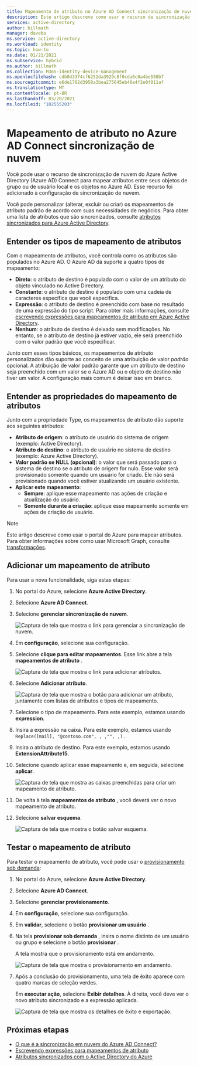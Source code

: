 ```yaml
---
title: Mapeamento de atributo no Azure AD Connect sincronização de nuvem
description: Este artigo descreve como usar o recurso de sincronização de nuvem do Azure AD Connect para mapear atributos.
services: active-directory
author: billmath
manager: daveba
ms.service: active-directory
ms.workload: identity
ms.topic: how-to
ms.date: 01/21/2021
ms.subservice: hybrid
ms.author: billmath
ms.collection: M365-identity-device-management
ms.openlocfilehash: cdb043374cf6252da3929c8f0cda6c0a4be558b7
ms.sourcegitcommit: e6de1702d3958a3bea275645eb46e4f2e0f011af
ms.translationtype: MT
ms.contentlocale: pt-BR
ms.lasthandoff: 03/20/2021
ms.locfileid: "102555203"
---
```

# <a name="attribute-mapping-in-azure-ad-connect-cloud-sync"></a>Mapeamento de atributo no Azure AD Connect sincronização de nuvem

Você pode usar o recurso de sincronização de nuvem do Azure Active Directory (Azure AD) Connect para mapear atributos entre seus objetos de grupo ou de usuário local e os objetos no Azure AD. Esse recurso foi adicionado à configuração de sincronização de nuvem.

Você pode personalizar (alterar, excluir ou criar) os mapeamentos de atributo padrão de acordo com suas necessidades de negócios. Para obter uma lista de atributos que são sincronizados, consulte [atributos sincronizados para Azure Active Directory](../hybrid/reference-connect-sync-attributes-synchronized.md?context=azure%2factive-directory%2fcloud-provisioning%2fcontext%2fcp-context/hybrid/reference-connect-sync-attributes-synchronized.md).

## <a name="understand-types-of-attribute-mapping"></a>Entender os tipos de mapeamento de atributos
Com o mapeamento de atributos, você controla como os atributos são populados no Azure AD. O Azure AD dá suporte a quatro tipos de mapeamento:

- **Direto**: o atributo de destino é populado com o valor de um atributo do objeto vinculado no Active Directory.
- **Constante**: o atributo de destino é populado com uma cadeia de caracteres específica que você especifica.
- **Expressão**: o atributo de destino é preenchido com base no resultado de uma expressão do tipo script. Para obter mais informações, consulte [escrevendo expressões para mapeamentos de atributo em Azure Active Directory](reference-expressions.md).
- **Nenhum**: o atributo de destino é deixado sem modificações. No entanto, se o atributo de destino já estiver vazio, ele será preenchido com o valor padrão que você especificar.

Junto com esses tipos básicos, os mapeamentos de atributo personalizados dão suporte ao conceito de uma atribuição de valor *padrão* opcional. A atribuição de valor padrão garante que um atributo de destino seja preenchido com um valor se o Azure AD ou o objeto de destino não tiver um valor. A configuração mais comum é deixar isso em branco.

## <a name="understand-properties-of-attribute-mapping"></a>Entender as propriedades do mapeamento de atributos

Junto com a propriedade Type, os mapeamentos de atributo dão suporte aos seguintes atributos:

- **Atributo de origem**: o atributo de usuário do sistema de origem (exemplo: Active Directory).
- **Atributo de destino**: o atributo de usuário no sistema de destino (exemplo: Azure Active Directory).
- **Valor padrão se NULL (opcional)**: o valor que será passado para o sistema de destino se o atributo de origem for nulo. Esse valor será provisionado somente quando um usuário for criado. Ele não será provisionado quando você estiver atualizando um usuário existente.  
- **Aplicar este mapeamento**:
  - **Sempre**: aplique esse mapeamento nas ações de criação e atualização do usuário.
  - **Somente durante a criação**: aplique esse mapeamento somente em ações de criação de usuário.

> [!NOTE]
> Este artigo descreve como usar o portal do Azure para mapear atributos.  Para obter informações sobre como usar Microsoft Graph, consulte [transformações](how-to-transformation.md).

## <a name="add-an-attribute-mapping"></a>Adicionar um mapeamento de atributo

Para usar a nova funcionalidade, siga estas etapas:

1.  No portal do Azure, selecione **Azure Active Directory**.
2.  Selecione **Azure AD Connect**.
3.  Selecione **gerenciar sincronização de nuvem**.

    ![Captura de tela que mostra o link para gerenciar a sincronização de nuvem.](media/how-to-install/install-6.png)

4. Em **configuração**, selecione sua configuração.
5. Selecione **clique para editar mapeamentos**.  Esse link abre a tela **mapeamentos de atributo** .

    ![Captura de tela que mostra o link para adicionar atributos.](media/how-to-attribute-mapping/mapping-6.png)

6.  Selecione **Adicionar atributo**.

    ![Captura de tela que mostra o botão para adicionar um atributo, juntamente com listas de atributos e tipos de mapeamento.](media/how-to-attribute-mapping/mapping-1.png)

7. Selecione o tipo de mapeamento. Para este exemplo, estamos usando **expression**.
8. Insira a expressão na caixa. Para este exemplo, estamos usando `Replace([mail], "@contoso.com", , ,"", ,)` .
9. Insira o atributo de destino. Para este exemplo, estamos usando **ExtensionAttribute15**.
10. Selecione quando aplicar esse mapeamento e, em seguida, selecione **aplicar**.

    ![Captura de tela que mostra as caixas preenchidas para criar um mapeamento de atributo.](media/how-to-attribute-mapping/mapping-2a.png)

11. De volta à tela **mapeamentos de atributo** , você deverá ver o novo mapeamento de atributo.  
12. Selecione **salvar esquema**.

    ![Captura de tela que mostra o botão salvar esquema.](media/how-to-attribute-mapping/mapping-3.png)

## <a name="test-your-attribute-mapping"></a>Testar o mapeamento de atributo

Para testar o mapeamento de atributo, você pode usar o [provisionamento sob demanda](how-to-on-demand-provision.md): 

1. No portal do Azure, selecione **Azure Active Directory**.
2. Selecione **Azure AD Connect**.
3. Selecione **gerenciar provisionamento**.
4. Em **configuração**, selecione sua configuração.
5. Em **validar**, selecione o botão **provisionar um usuário** . 
6. Na tela **provisionar sob demanda** , insira o nome distinto de um usuário ou grupo e selecione o botão **provisionar** . 

   A tela mostra que o provisionamento está em andamento.

   ![Captura de tela que mostra o provisionamento em andamento.](media/how-to-attribute-mapping/mapping-4.png)

8. Após a conclusão do provisionamento, uma tela de êxito aparece com quatro marcas de seleção verdes. 

   Em **executar ação**, selecione **Exibir detalhes**. À direita, você deve ver o novo atributo sincronizado e a expressão aplicada.

   ![Captura de tela que mostra os detalhes de êxito e exportação.](media/how-to-attribute-mapping/mapping-5.png)

## <a name="next-steps"></a>Próximas etapas

- [O que é a sincronização em nuvem do Azure AD Connect?](what-is-cloud-sync.md)
- [Escrevendo expressões para mapeamentos de atributo](reference-expressions.md)
- [Atributos sincronizados com o Active Directory do Azure](../hybrid/reference-connect-sync-attributes-synchronized.md?context=azure%2factive-directory%2fcloud-provisioning%2fcontext%2fcp-context/hybrid/reference-connect-sync-attributes-synchronized.md)

